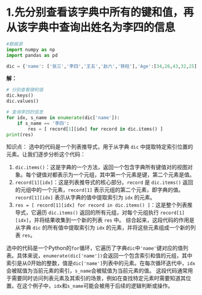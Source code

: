 # 1.先分别查看该字典中所有的键和值，再从该字典中查询出姓名为李四的信息
```python
#数据源
import numpy as np
import pandas as pd

dic = {'name': ['张三','李四','王五','赵六','铁柱'],'Age':[34,26,43,32,25],'Sex':['F','M','M','F','F'] }
```
**解：**
```python
# 分别查看键和值
dic.keys()
dic.values()

# 查询李四的信息
for idx, s_name in enumerate(dic['name']):
    if s_name == '李四':
        res = [ record[1][idx] for record in dic.items() ]
print(res)
```
知识点：
选中的代码是一个列表推导式，用于从字典 `dic` 中提取特定索引位置的元素。让我们逐步分析这个代码：
1. `dic.items()`：这是字典的一个方法，返回一个包含字典所有键值对的视图对象。每个键值对都表示为一个元组，其中第一个元素是键，第二个元素是值。
2. `record[1][idx]`：这是列表推导式的核心部分。`record` 是 `dic.items()` 返回的元组中的一个元素，`record[1]` 表示元组的第二个元素，即字典的值。`record[1][idx]` 表示从字典的值中提取索引为 `idx` 的元素。
3. `res = [ record[1][idx] for record in dic.items() ]`：这是整个列表推导式，它遍历 `dic.items()` 返回的所有元组，对每个元组执行 `record[1][idx]`，并将结果收集到一个新的列表 `res` 中。
综合起来，这段代码的作用是从字典 `dic` 的所有值中提取索引为 `idx` 的元素，并将这些元素组成一个新的列表 `res`。

选中的代码是一个Python的`for`循环，它遍历了字典`dic`中`'name'`键对应的值列表。具体来说，`enumerate(dic['name'])`会返回一个包含索引和值的元组，其中索引是从0开始的整数，值是`dic['name']`列表中的元素。在每次循环迭代中，`idx`会被赋值为当前元素的索引，`s_name`会被赋值为当前元素的值。
这段代码通常用于需要同时访问列表元素及其索引的场景，例如在查找特定元素时需要知道其位置。在这个例子中，`idx`和`s_name`可能会被用于后续的逻辑判断或操作。